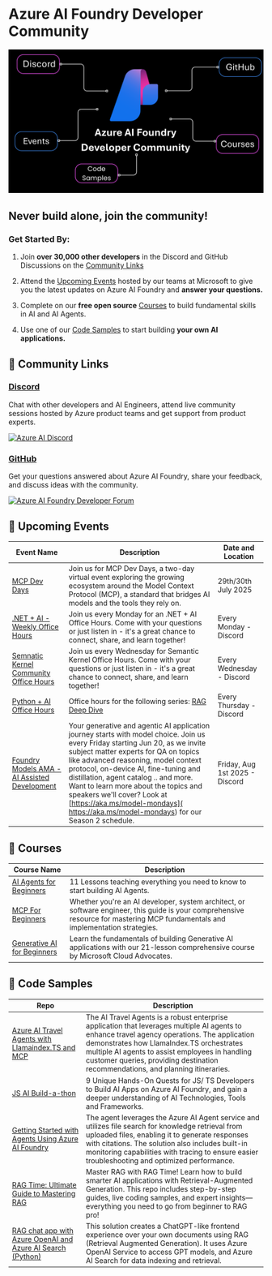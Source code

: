 # Azure AI Foundry Developer Community

![Foundry Community](./images/repo-thumbnail.png)

## Never build alone, join the community! 

### Get Started By: 

1. Join **over 30,000 other developers** in the Discord and GitHub Discussions on the [Community Links](#-community-links)

2. Attend the [Upcoming Events](#-upcoming-events) hosted by our teams at Microsoft to give you the latest updates on Azure AI Foundry and **answer your questions.**

3. Complete on our **free open source** [Courses](#-courses) to build fundamental skills in AI and AI Agents.

4. Use one of our [Code Samples](#-code-samples) to start building **your own AI applications.**

## 🔗 Community Links

### [Discord](https://discord.gg/aHu7bGMPcX)

Chat with other developers and AI Engineers, attend live community sessions hosted by Azure product teams and get support from product experts.

[![Azure AI Discord](https://dcbadge.limes.pink/api/server/kzRShWzttr)](https://discord.gg/kzRShWzttr)

### [GitHub](https://aka.ms/community/gh-discussions)

Get your questions answered about Azure AI Foundry, share your feedback, and discuss ideas with the community.

[![Azure AI Foundry Developer Forum](https://img.shields.io/badge/GitHub-Azure_AI_Foundry_Developer_Forum-blue?style=for-the-badge&logo=github&color=adff2f&logoColor=fff)](https://aka.ms/foundry/forum)

## 📆 Upcoming Events

| **Event Name**                                                                                                                                      | **Description**                                                                                                                                                                                                                                                                     | **Date and Location**              |
|-----------------------------------------------------------------------------------------------------------------------------------------------------|-------------------------------------------------------------------------------------------------------------------------------------------------------------------------------------------------------------------------------------------------------------------------------------|------------------------------------|
| [MCP Dev Days](https://discord.gg/H3mCMmxS?event=1395140350401839135)                                   | Join us for MCP Dev Days, a two-day virtual event exploring the growing ecosystem around the Model Context Protocol (MCP), a standard that bridges AI models and the tools they rely on. | 29th/30th July 2025   |
| [.NET + AI - Weekly Office Hours](https://discord.gg/MkbhUsTPPe?event=1386772209611182108)                                                          | Join us every Monday for an .NET + AI Office Hours. Come with your questions or just listen in - it's a great chance to connect, share, and learn together!                                                                                                                         | Every Monday - Discord   |
| [Semnatic Kernel Community Office Hours](https://discord.gg/H3mCMmxS?event=1394369752058822718)                                            | Join us every Wednesday for Semantic Kernel Office Hours. Come with your questions or just listen in - it's a great chance to connect, share, and learn together!                                                                                                                                                     | Every Wednesday - Discord  |
| [Python + AI Office Hours](https://discord.gg/mFYRHC9r?event=1393434562394329158)                                            | Office hours for the following series: [RAG Deep Dive](https://developer.microsoft.com/en-us/reactor/series/S-1450/?wt.mc_id=facebook_S-1450_organicsocial_reactor)                                                                                                                                                      | Every Thursday - Discord  |
| [Foundry Models AMA - AI Assisted Development](https://discord.gg/mFYRHC9r?event=1382862912804360354)                                             | Your generative and agentic AI application journey starts with model choice. Join us every Friday starting Jun 20, as we invite subject matter experts for QA on topics like advanced reasoning, model context protocol, on-device AI, fine-tuning and distillation, agent catalog .. and more. Want to learn more about the topics and speakers we'll cover? Look at [https://aka.ms/model-mondays]( https://aka.ms/model-mondays) for our Season 2 schedule.                                                           | Friday, Aug 1st 2025 - Discord   |

## 📕 Courses

| **Course Name**                                                                         | **Description**                                                                                                                                                                 |
|-----------------------------------------------------------------------------------------|----------------------------------------------------------------------------------------------------------------------------------------------------------------------------------|
| [AI Agents for Beginners](https://github.com/microsoft/ai-agents-for-beginners)         | 11 Lessons teaching everything you need to know to start building AI Agents.                                                                                                    |
| [MCP For Beginners](https://github.com/microsoft/mcp-for-beginners)                     | Whether you're an AI developer, system architect, or software engineer, this guide is your comprehensive resource for mastering MCP fundamentals and implementation strategies. |
| [Generative AI for Beginners](https://github.com/Microsoft/generative-ai-for-beginners) | Learn the fundamentals of building Generative AI applications with our 21-lesson comprehensive course by Microsoft Cloud Advocates.                                             |


## 🚀 Code Samples

| **Repo**                                                                                                                  | **Description**                                                                                                                                                                                                                                                                                                                  |
|---------------------------------------------------------------------------------------------------------------------------|----------------------------------------------------------------------------------------------------------------------------------------------------------------------------------------------------------------------------------------------------------------------------------------------------------------------------------|
| [Azure AI Travel Agents with Llamaindex.TS and MCP](https://github.com/Azure-Samples/azure-ai-travel-agents)              | The AI Travel Agents is a robust enterprise application that leverages multiple AI agents to enhance travel agency operations. The application demonstrates how LlamaIndex.TS orchestrates multiple AI agents to assist employees in handling customer queries, providing destination recommendations, and planning itineraries. |
| [JS AI Build-a-thon](https://github.com/Azure-Samples/JS-AI-Build-a-thon?tab=readme-ov-file)                              | 9 Unique Hands-On Quests for JS/ TS Developers to Build AI Apps on Azure AI Foundry, and gain a deeper understanding of AI Technologies, Tools and Frameworks.                                                                                                                                                                   |
| [Getting Started with Agents Using Azure AI Foundry](https://github.com/Azure-Samples/get-started-with-ai-agents)         | The agent leverages the Azure AI Agent service and utilizes file search for knowledge retrieval from uploaded files, enabling it to generate responses with citations. The solution also includes built-in monitoring capabilities with tracing to ensure easier troubleshooting and optimized performance.                      |
| [RAG Time: Ultimate Guide to Mastering RAG](https://github.com/microsoft/rag-time)                                        | Master RAG with RAG Time! Learn how to build smarter AI applications with Retrieval-Augmented Generation. This repo includes step-by-step guides, live coding samples, and expert insights—everything you need to go from beginner to RAG pro!                                                                                   |
| [RAG chat app with Azure OpenAI and Azure AI Search (Python)](https://github.com/Azure-Samples/azure-search-openai-demo) | This solution creates a ChatGPT-like frontend experience over your own documents using RAG (Retrieval Augmented Generation). It uses Azure OpenAI Service to access GPT models, and Azure AI Search for data indexing and retrieval.                                                                                             |



